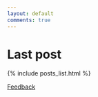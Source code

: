 ```yaml
---
layout: default
comments: true
---
```


# Last post
{% include posts_list.html %}

[Feedback](https://github.com/{{site.github_username}}/N0bl3.github.io/issues/new)
